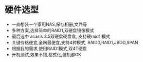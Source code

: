 # 硬件选型
- 一直想装一个家用NAS,保存相册,文件等
- 多种方案,选择简单的RAID1,双硬盘镜像模式
- 最后选中  acasis 3.5双硬盘硬盘盒, 支持硬raid1 模式
- 关键价格便宜,全网最便宜,支持4种模式, RAID0,RAID1,JBOD,SPAN
- 根据我的需求,使用RAID1模式,双4T硬盘
- 开机测试,效果不错,格式化,装机都OK

